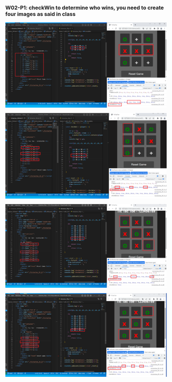 ### W02-P1: checkWin to determine who wins, you need to create four images as said in class 

![](w02-p1-1.png)

![](w02-p1-2.png)

![](w02-p1-3.png)

![](w02-p1-4.png)
